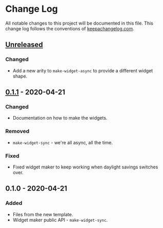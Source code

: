# Change Log
All notable changes to this project will be documented in this file. This change log follows the conventions of [keepachangelog.com](http://keepachangelog.com/).

## [Unreleased]
### Changed
- Add a new arity to `make-widget-async` to provide a different widget shape.

## [0.1.1] - 2020-04-21
### Changed
- Documentation on how to make the widgets.

### Removed
- `make-widget-sync` - we're all async, all the time.

### Fixed
- Fixed widget maker to keep working when daylight savings switches over.

## 0.1.0 - 2020-04-21
### Added
- Files from the new template.
- Widget maker public API - `make-widget-sync`.

[Unreleased]: https://github.com/your-name/wildwood/compare/0.1.1...HEAD
[0.1.1]: https://github.com/your-name/wildwood/compare/0.1.0...0.1.1
